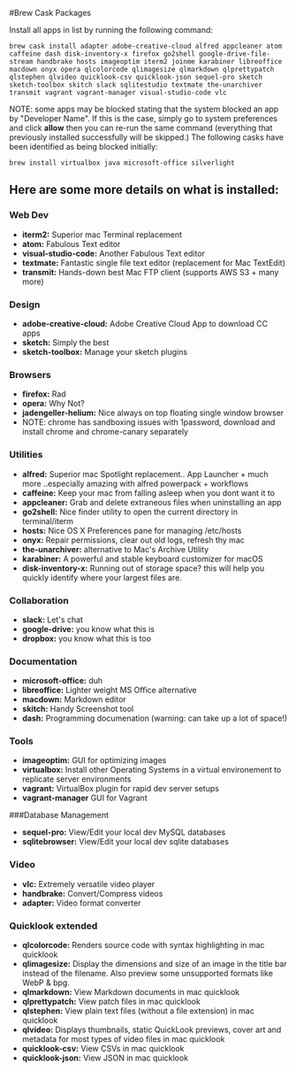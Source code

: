 #Brew Cask Packages

Install all apps in list by running the following command:

	brew cask install adapter adobe-creative-cloud alfred appcleaner atom caffeine dash disk-inventory-x firefox go2shell google-drive-file-stream handbrake hosts imageoptim iterm2 joinme karabiner libreoffice macdown onyx opera qlcolorcode qlimagesize qlmarkdown qlprettypatch qlstephen qlvideo quicklook-csv quicklook-json sequel-pro sketch sketch-toolbox skitch slack sqlitestudio textmate the-unarchiver transmit vagrant vagrant-manager visual-studio-code vlc

NOTE: some apps may be blocked stating that the system blocked an app by "Developer Name". If this is the case, simply go to system preferences and click **allow** then you can re-run the same command (everything that previously installed successfully will be skipped.) The following casks have been identified as being blocked initially:
	
	brew install virtualbox java microsoft-office silverlight

## Here are some more details on what is installed:

### Web Dev

* **iterm2:** Superior mac Terminal replacement
* **atom:** Fabulous Text editor
* **visual-studio-code:** Another Fabulous Text editor
* **textmate:** Fantastic single file text editor (replacement for Mac TextEdit)
* **transmit:** Hands-down best Mac FTP client (supports AWS S3 + many more)

### Design
* **adobe-creative-cloud:** Adobe Creative Cloud App to download CC apps
* **sketch:** Simply the best
* **sketch-toolbox:** Manage your sketch plugins

### Browsers
* **firefox:** Rad
* **opera:** Why Not?
* **jadengeller-helium:** Nice always on top floating single window browser
* NOTE: chrome has sandboxing issues with 1password, download and install chrome and chrome-canary separately

### Utilities
* **alfred:** Superior mac Spotlight replacement.. App Launcher + much more ..especially amazing with alfred powerpack + workflows
* **caffeine:** Keep your mac from falling asleep when you dont want it to
* **appcleaner:** Grab and delete extraneous files when uninstalling an app
* **go2shell:** Nice finder utility to open the current directory in terminal/iterm
* **hosts:** Nice OS X Preferences pane for managing /etc/hosts
* **onyx:** Repair permissions, clear out old logs, refresh thy mac
* **the-unarchiver:** alternative to Mac's Archive Utility
* **karabiner:** A powerful and stable keyboard customizer for macOS
* **disk-inventory-x:** Running out of storage space? this will help you quickly identify where your largest files are.

### Collaboration
* **slack:** Let's chat
* **google-drive:** you know what this is
* **dropbox:** you know what this is too

### Documentation
* **microsoft-office:** duh
* **libreoffice:** Lighter weight MS Office alternative
* **macdown:** Markdown editor
* **skitch:** Handy Screenshot tool
* **dash:** Programming documenation (warning: can take up a lot of space!)

### Tools
* **imageoptim:** GUI for optimizing images
* **virtualbox:** Install other Operating Systems in a virtual environement to replicate server environments 
* **vagrant:** VirtualBox plugin for rapid dev server setups
* **vagrant-manager** GUI for Vagrant

###Database Management
* **sequel-pro:** View/Edit your local dev MySQL databases
* **sqlitebrowser:** View/Edit your local dev sqlite databases

### Video
* **vlc:** Extremely versatile video player 
* **handbrake:** Convert/Compress videos
* **adapter:** Video format converter

### Quicklook extended
* **qlcolorcode:** Renders source code with syntax highlighting in mac quicklook
* **qlimagesize:** Display the dimensions and size of an image in the title bar instead of the filename. Also preview some unsupported formats like WebP & bpg.
* **qlmarkdown:** View Markdown documents in mac quicklook
* **qlprettypatch:** View patch files in mac quicklook
* **qlstephen:**  View plain text files (without a file extension) in mac quicklook
* **qlvideo:** Displays thumbnails, static QuickLook previews, cover art and metadata for most types of video files in mac quicklook
* **quicklook-csv:** View CSVs in mac quicklook
* **quicklook-json:** View JSON in mac quicklook




